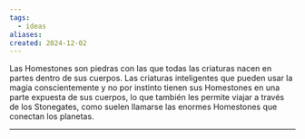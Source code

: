 ```yaml
---
tags:
  - ideas
aliases: 
created: 2024-12-02
---
```


Las Homestones son piedras con las que todas las criaturas nacen en partes dentro de sus cuerpos. Las criaturas inteligentes que pueden usar la magia conscientemente y no por instinto tienen sus Homestones en una parte expuesta de sus cuerpos, lo que también les permite viajar a través de los Stonegates, como suelen llamarse las enormes Homestones que conectan los planetas.


---